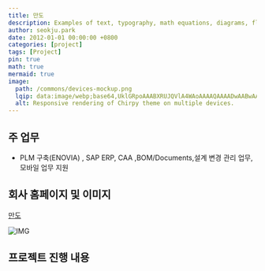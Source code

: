 ```yaml
---
title: 만도
description: Examples of text, typography, math equations, diagrams, flowcharts, pictures, videos, and more.
author: seokju.park
date: 2012-01-01 00:00:00 +0800
categories: [project]
tags: [Project]
pin: true
math: true
mermaid: true
image:
  path: /commons/devices-mockup.png
  lqip: data:image/webp;base64,UklGRpoAAABXRUJQVlA4WAoAAAAQAAAADwAABwAAQUxQSDIAAAARL0AmbZurmr57yyIiqE8oiG0bejIYEQTgqiDA9vqnsUSI6H+oAERp2HZ65qP/VIAWAFZQOCBCAAAA8AEAnQEqEAAIAAVAfCWkAALp8sF8rgRgAP7o9FDvMCkMde9PK7euH5M1m6VWoDXf2FkP3BqV0ZYbO6NA/VFIAAAA
  alt: Responsive rendering of Chirpy theme on multiple devices.
---
```


## 주 업무
-  PLM 구축(ENOVIA) , SAP ERP, CAA ,BOM/Documents,설계 변경 관리 업무, 모바일 업무 지원

## 회사 홈페이지 및 이미지
[만도](https://hlmando.com/ko/main.do)

![IMG](https://sjpark2free.github.io/assets/img/post/mando.png)

## 프로젝트 진행 내용
